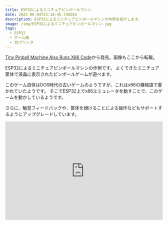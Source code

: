 ```yaml
---
title: ESP32によるミニチュアピンボールマシン
date: 2022-08-04T23:18:45.730265
description: ESP32によるミニチュアピンボールマシンの作例を紹介します。
image: /img/ESP32によるミニチュアピンボールマシン.jpg
tags:
  - ESP32
  - ゲーム機
  - 3Dプリンタ
---
```

[Tiny Pinball Machine Also Runs X86 Code](https://hackaday.com/2022/07/21/tiny-pinball-machine-also-runs-x86-code/)から発見。画像もここから転載。

ESP32によるミニチュアピンボールマシンの作例です。
よくできたミニチュア筐体で液晶に表示されたピンボールゲームが遊べます。

このゲーム自体はDOS時代の古いゲームのようですが、これはx86の機械語で書かれていたようです。
そこでESP32上でx86エミュレータを動すことで、このゲームを動かしているようです。

さらに、触覚フィードバックや、筐体を傾けることによる操作などもサポートするようにアップグレードしています。

<iframe width="100%" height="315" src="https://www.youtube.com/embed/0JSB5lK9SYs" title="YouTube video player" frameborder="0" allow="accelerometer; autoplay; clipboard-write; encrypted-media; gyroscope; picture-in-picture" allowfullscreen></iframe>

